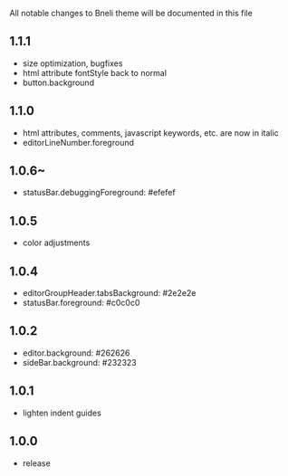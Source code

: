 All notable changes to Bneli theme will be documented in this file

## 1.1.1

- size optimization, bugfixes
- html attribute fontStyle back to normal
- button.background

## 1.1.0

- html attributes, comments, javascript keywords, etc. are now in italic
- editorLineNumber.foreground

## 1.0.6~

- statusBar.debuggingForeground: #efefef

## 1.0.5

- color adjustments

## 1.0.4

- editorGroupHeader.tabsBackground: #2e2e2e
- statusBar.foreground: #c0c0c0

## 1.0.2

- editor.background: #262626
- sideBar.background: #232323

## 1.0.1

- lighten indent guides

## 1.0.0

- release
